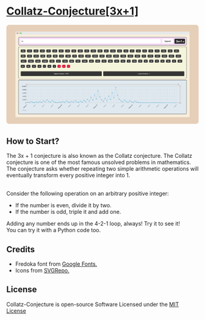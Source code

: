 # [Collatz-Conjecture[3x+1]](https://praashoo7.github.io/Collatz-Conjecture/)

![Readme Image](imgs/ReadMe-Images/MAIN.png)

## How to Start?

The 3x + 1 conjecture is also known as the Collatz conjecture. The Collatz conjecture is one of the most famous unsolved problems in mathematics. The conjecture asks whether repeating two simple arithmetic operations will eventually transform every positive integer into 1.<br><br>

Consider the following operation on an arbitrary positive integer:
  - If the number is even, divide it by two.
  - If the number is odd, triple it and add one.

Adding any number ends up in the 4-2-1 loop, always! Try it to see it!<br>
You can try it with a Python code too.


## Credits

  - Fredoka font from [Google Fonts.](https://fonts.google.com/specimen/Fredoka?preview.text=At%20the%20first%20page%20choose%20a%20card%20in%20your%20mind.&query=Fredoka&stroke=Sans+Serif)
  - Icons from [SVGRepo.](https://www.svgrepo.com/)

## License

Collatz-Conjecture is open-source Software Licensed under the [MIT License](https://github.com/Praashoo7/Collatz-Conjecture/blob/main/LICENSE)
